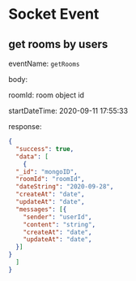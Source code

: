 # Socket Event

## get rooms by users

eventName: `getRooms`

body:

roomId: room object id

startDateTime: 2020-09-11 17:55:33

response:

```json
{
  "success": true,
  "data": [
    {
  "_id": "mongoID",
  "roomId": "roomId",
  "dateString": "2020-09-28",
  "createAt": "date",
  "updateAt": "date",
  "messages": [{
    "sender": "userId",
    "content": "string",
    "createAt": "date",
    "updateAt": "date",
  }]
}
  ]
}
```
